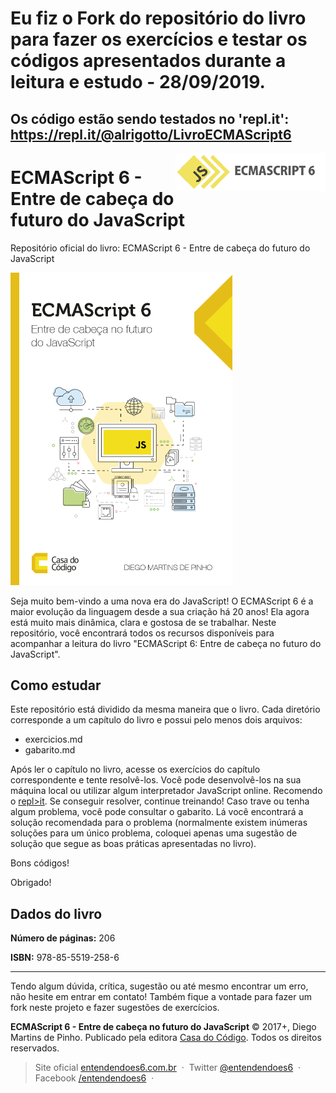 # Eu fiz o Fork do repositório do livro para fazer os exercícios e testar os códigos apresentados durante a leitura e estudo - 28/09/2019.
## Os código estão sendo testados no 'repl.it': https://repl.it/@alrigotto/LivroECMAScript6

<a href="http://entendendoes6.com.br/" target="_blank">
    <img src="logo.png" alt="Entendendo o ECMAScript 6" title="Entendendo o ECMAScript 6" align="right" height="60" />
</a>

ECMAScript 6 - Entre de cabeça do futuro do JavaScript
======================
Repositório oficial do livro: ECMAScript 6 - Entre de cabeça do futuro do JavaScript

<img src="cover-hd.jpg" alt="Capa do livro" title="Capa do livro" height="500px" />

Seja muito bem-vindo a uma nova era do JavaScript! O ECMAScript 6 é a maior evolução da linguagem desde a sua criação há 20 anos! Ela agora está muito mais dinâmica, clara e gostosa de se trabalhar. Neste repositório, você encontrará todos os recursos disponíveis para acompanhar a leitura do livro "ECMAScript 6: Entre de cabeça no futuro do JavaScript".

Como estudar
------
Este repositório está dividido da mesma maneira que o livro. Cada diretório corresponde a um capítulo do livro e possui pelo menos dois arquivos:
* exercicios.md
* gabarito.md

Após ler o capítulo no livro, acesse os exercícios do capítulo correspondente e tente resolvê-los. Você pode desenvolvê-los na sua máquina local ou utilizar algum interpretador JavaScript online. Recomendo o [repl>it](https://repl.it/languages/javascript). Se conseguir resolver, continue treinando! Caso trave ou tenha algum problema, você pode consultar o gabarito. Lá você encontrará a solução recomendada para o problema (normalmente existem inúmeras soluções para um único problema, coloquei apenas uma sugestão de solução que segue as boas práticas apresentadas no livro).

Bons códigos!

Obrigado!

Dados do livro
------
**Número de páginas:** 206 

**ISBN:** 978-85-5519-258-6

------
Tendo algum dúvida, crítica, sugestão ou até mesmo encontrar um erro, não hesite em entrar em contato! Também fique a vontade para fazer um fork neste projeto e fazer sugestões de exercícios.

**ECMAScript 6 - Entre de cabeça no futuro do JavaScript** © 2017+, Diego Martins de Pinho. Publicado pela editora [Casa do Código](https://www.casadocodigo.com.br/). Todos os direitos reservados.

> Site oficial [entendendoes6.com.br](http://entendendoes6.com.br) &nbsp;&middot;&nbsp;
> Twitter [@entendendoes6](https://twitter.com/entendendoes6) &nbsp;&middot;&nbsp;
> Facebook [/entendendoes6](https://www.facebook.com/entendendoes6/) &nbsp;&middot;&nbsp;
